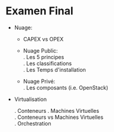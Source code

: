 # Examen Final

* Nuage:  

   - CAPEX vs OPEX

   - Nuage Public:  
      . Les 5 principes  
      . Les classifications  
      . Les Temps d'installation  

   - Nuage Privé:      
      . Les composants (i.e. OpenStack)
   
* Virtualisation  

  . Conteneurs 
  . Machines Virtuelles  
  . Conteneurs vs Machines Virtuelles  
  . Orchestration  
  
